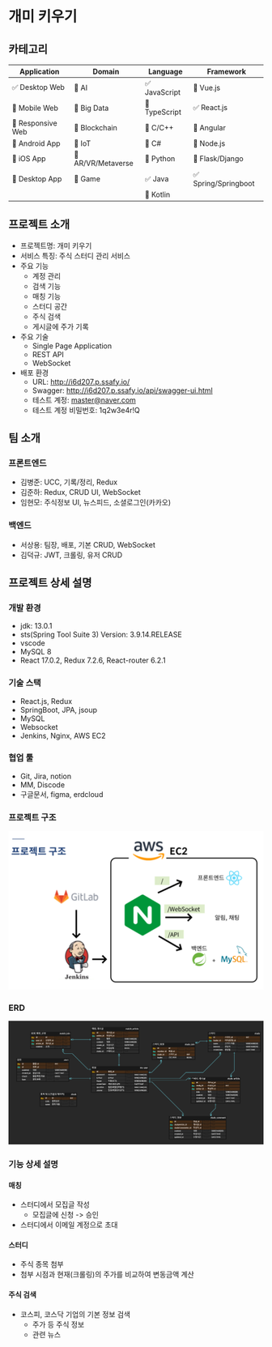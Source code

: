 # 개미 키우기

<!-- 필수 항목 -->

## 카테고리

| Application | Domain | Language | Framework |
| ---- | ---- | ---- | ---- |
| :white_check_mark: Desktop Web | :black_square_button: AI | :white_check_mark: JavaScript | :black_square_button: Vue.js |
| :black_square_button: Mobile Web | :black_square_button: Big Data | :black_square_button: TypeScript | :white_check_mark: React.js |
| :black_square_button: Responsive Web | :black_square_button: Blockchain | :black_square_button: C/C++ | :black_square_button: Angular |
| :black_square_button: Android App | :black_square_button: IoT | :black_square_button: C# | :black_square_button: Node.js |
| :black_square_button: iOS App | :black_square_button: AR/VR/Metaverse | :black_square_button: Python | :black_square_button: Flask/Django |
| :black_square_button: Desktop App | :black_square_button: Game | :white_check_mark: Java | :white_check_mark: Spring/Springboot |
| | | :black_square_button: Kotlin | |

<!-- 필수 항목 -->

## 프로젝트 소개

* 프로젝트명: 개미 키우기
* 서비스 특징: 주식 스터디 관리 서비스
* 주요 기능
  - 계정 관리
  - 검색 기능
  - 매칭 기능
  - 스터디 공간
  - 주식 검색
  - 게시글에 주가 기록
* 주요 기술
  - Single Page Application
  - REST API
  - WebSocket
* 배포 환경
  - URL: http://i6d207.p.ssafy.io/ 
  - Swagger: http://i6d207.p.ssafy.io/api/swagger-ui.html
  - 테스트 계정: master@naver.com
  - 테스트 계정 비밀번호: 1q2w3e4r!Q

<!-- 자유 양식 -->

## 팀 소개

### 프론트엔드

* 김병준: UCC, 기록/정리, Redux
* 김준하: Redux, CRUD UI, WebSocket
* 임현모: 주식정보 UI, 뉴스피드, 소셜로그인(카카오)

### 백엔드

* 서상용: 팀장, 배포, 기본 CRUD, WebSocket
* 김덕규: JWT, 크롤링, 유저 CRUD

<!-- 자유 양식 -->

## 프로젝트 상세 설명

### 개발 환경

- jdk: 13.0.1
- sts(Spring Tool Suite 3) Version: 3.9.14.RELEASE
- vscode
- MySQL 8
- React 17.0.2, Redux 7.2.6, React-router 6.2.1

### 기술 스택

- React.js, Redux
- SpringBoot, JPA, jsoup
- MySQL
- Websocket
- Jenkins, Nginx, AWS EC2

### 협업 툴

- Git, Jira, notion
- MM, Discode
- 구글문서, figma, erdcloud



### 프로젝트 구조

![image-20220218094307845](README.assets/image-20220218094307845.png)

### ERD

![image-20220218100856283](README.assets/image-20220218100856283.png)



### 기능 상세 설명

#### 매칭

- 스터디에서 모집글 작성
  - 모집글에 신청 -> 승인
- 스터디에서 이메일 계정으로 초대

#### 스터디

- 주식 종목 첨부
- 첨부 시점과 현재(크롤링)의 주가를 비교하여 변동금액 계산

#### 주식 검색

- 코스피, 코스닥 기업의 기본 정보 검색
  - 주가 등 주식 정보
  - 관련 뉴스